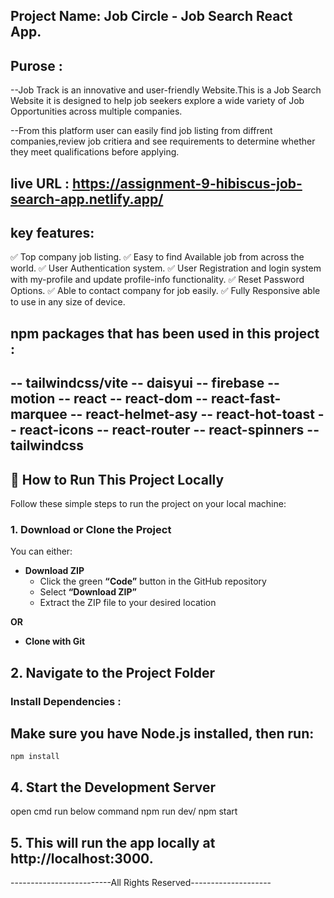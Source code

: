 
## Project Name: Job Circle - Job Search React App.

## Purose : 
--Job Track is an innovative and user-friendly Website.This is a Job Search Website it is designed to help job seekers explore a wide variety of Job Opportunities across multiple companies.

--From this platform user can easily find job listing from diffrent companies,review job critiera and see requirements to determine whether they meet qualifications before applying.


## live URL : https://assignment-9-hibiscus-job-search-app.netlify.app/

## key features:

✅ Top company job listing.
✅ Easy to find Available job from across the world.
✅ User Authentication system.
✅ User Registration and login system with my-profile and update profile-info functionality.
✅ Reset Password Options.
✅ Able to contact company for job easily.
✅ Fully Responsive able to use in any size of device.

## npm packages that has been used in this project :

-- tailwindcss/vite
-- daisyui
-- firebase
-- motion
-- react
-- react-dom
-- react-fast-marquee
-- react-helmet-asy
-- react-hot-toast
-- react-icons
-- react-router
-- react-spinners
-- tailwindcss
---
## 🚀 How to Run This Project Locally

Follow these simple steps to run the project on your local machine:

### 1. Download or Clone the Project

You can either:

- **Download ZIP**  
  - Click the green **“Code”** button in the GitHub repository  
  - Select **“Download ZIP”**  
  - Extract the ZIP file to your desired location

**OR**

- **Clone with Git** 

## 2. Navigate to the Project Folder

### Install Dependencies : 
## Make sure you have Node.js installed, then run:
    npm install

## 4. Start the Development Server
open cmd
run below command
npm run dev/ npm start

## 5. This will run the app locally at http://localhost:3000.
-------------------------All Rights Reserved--------------------
